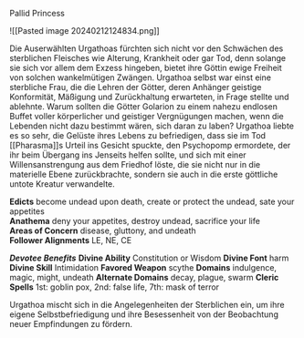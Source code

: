 
Pallid Princess

![[Pasted image 20240212124834.png]]

Die Auserwählten Urgathoas fürchten sich nicht vor den Schwächen des sterblichen Fleisches wie Alterung, Krankheit oder gar Tod, denn solange sie sich vor allem dem Exzess hingeben, bietet ihre Göttin ewige Freiheit von solchen wankelmütigen Zwängen. Urgathoa selbst war einst eine sterbliche Frau, die die Lehren der Götter, deren Anhänger geistige Konformität, Mäßigung und Zurückhaltung erwarteten, in Frage stellte und ablehnte. Warum sollten die Götter Golarion zu einem nahezu endlosen Buffet voller körperlicher und geistiger Vergnügungen machen, wenn die Lebenden nicht dazu bestimmt wären, sich daran zu laben? Urgathoa liebte es so sehr, die Gelüste ihres Lebens zu befriedigen, dass sie im Tod [[Pharasma]]s Urteil ins Gesicht spuckte, den Psychopomp ermordete, der ihr beim Übergang ins Jenseits helfen sollte, und sich mit einer Willensanstrengung aus dem Friedhof löste, die sie nicht nur in die materielle Ebene zurückbrachte, sondern sie auch in die erste göttliche untote Kreatur verwandelte.

**Edicts** become undead upon death, create or protect the undead, sate your appetites  
**Anathema** deny your appetites, destroy undead, sacrifice your life  
**Areas of Concern** disease, gluttony, and undeath  
**Follower Alignments** LE, NE, CE

***Devotee Benefits***
**Divine Ability** Constitution or Wisdom
**Divine Font** harm
**Divine Skill** Intimidation
**Favored Weapon** scythe
**Domains** indulgence, magic, might, undeath
**Alternate Domains** decay, plague, swarm
**Cleric Spells** 1st: goblin pox, 2nd: false life, 7th: mask of terror

Urgathoa mischt sich in die Angelegenheiten der Sterblichen ein, um ihre eigene Selbstbefriedigung und ihre Besessenheit von der Beobachtung neuer Empfindungen zu fördern.
